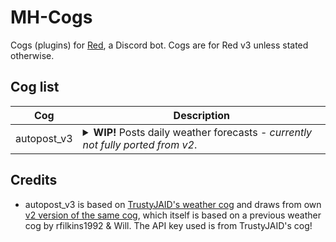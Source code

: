 # MH-Cogs
Cogs (plugins) for [Red](https://github.com/Cog-Creators/Red-DiscordBot), a Discord bot. Cogs are for Red v3 unless stated otherwise.

## Cog list
| Cog | Description |
|---|---|
| autopost_v3 | <details><summary>**WIP!** Posts daily weather forecasts - *currently not fully ported from v2*.</summary>Uses data from OpenWeatherMap. Primary commands: `[p]autopost` and `[p]weathershort` ![Example of weathershort, using the "ws" command alias.](https://i.imgur.com/3Rrmxaa.png).</details> |

## Credits
* autopost_v3 is based on [TrustyJAID's weather cog](https://github.com/TrustyJAID/Trusty-cogs) and draws from own [v2 version of the same cog](https://github.com/MHLoppy/Autopost-v2), which itself is based on a previous weather cog by rfilkins1992 & Will. The API key used is from TrustyJAID's cog!
